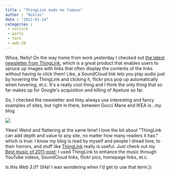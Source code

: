 ```yaml
---
title : "ThingLink made me famous"
author : "Niklas"
date : "2012-01-24"
categories : 
 - culture
 - party
 - tech
 - web-20
---
```


Whoa, Nelly! On the way home from work yesterday I checked out [the latest newsletter from ThingLink](http://thinglink.cmail2.com/t/ViewEmail/r/A1CE54040B246EB8/DC1B5716598E8C6B775FA7C4C6318CD9), which is a great product that enables users to spruce up images with links that often display the contents of the links without having to click them! Like, a SoundCloud link lets you play audio just by hovering the ThingLink and clicking it, flickr pics pop up automatically when hovering, et.c. It's a really cool thing and I think the only thing that so far makes up for Google's acquisition and killing of Apeture so far.

So, I checked the newsletter and they always use interesting and fancy examples of sites, but right in there, between Gucci Mane and IKEA is...my blog.

![](https://niklasblog.com/wp-content/2012-01-24-thinglink.png)
<script src="http://www.thinglink.com/jse/embed.js#218246762681335809"></script>

Yikes! Weird and flattering at the same time! I love the bit about "ThingLink can add depth and value to any site, no matter how many readers it has." which is true: I know my blog is read by myself and people I dread love, to their horrors, and stuff like [ThingLink](http://www.thinglink.com) really is useful. Just check out my [Best music of 2011-post](https://niklasblog.com/?p=9291); I used ThingLink to enhance the music through YouTube videos, SoundCloud links, flickr pics, homepage links, et.c.

Is this _Web 3.0_? ((Ha! I was wondering when I'd get to use that term.))

